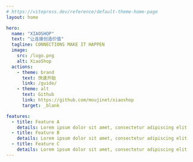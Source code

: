 ```yaml
---
# https://vitepress.dev/reference/default-theme-home-page
layout: home

hero:
  name: "XIAOSHOP"
  text: "让连接创造价值"
  tagline: CONNECTIONS MAKE IT HAPPEN
  image:
    src: /logo.png
    alt: XiaoShop
  actions:
    - theme: brand
      text: 快速开始
      link: /guide/
    - theme: alt
      text: Github
      link: https://github.com/moujinet/xiaoshop
      target: _blank

features:
  - title: Feature A
    details: Lorem ipsum dolor sit amet, consectetur adipiscing elit
  - title: Feature B
    details: Lorem ipsum dolor sit amet, consectetur adipiscing elit
  - title: Feature C
    details: Lorem ipsum dolor sit amet, consectetur adipiscing elit
---
```


